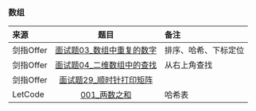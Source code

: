 ### 数组
来源|题目|备注
:---|:---:|:---|
剑指Offer|[面试题03_数组中重复的数字](JianZhiOffer/面试题03_数组中重复的数字.py)|排序、哈希、下标定位|
剑指Offer|[面试题04_二维数组中的查找](JianZhiOffer/面试题04_二维数组中的查找.py)|从右上角查找
剑指Offer|[面试题29_顺时针打印矩阵](JianZhiOffer/面试题29_顺时针打印矩阵.py)||
LetCode|[001_两数之和](Leetcode/001_两数之和.py)|哈希表|